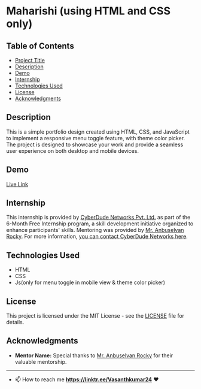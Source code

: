 # Maharishi (using HTML and CSS only)

## Table of Contents
- [Project Title](#project-title)
- [Description](#description)
- [Demo](#demo)
- [Internship](#internship)
- [Technologies Used](#technologies-used)
- [License](#license)
- [Acknowledgments](#acknowledgments)
## Description
This is a simple portfolio design created using HTML, CSS, and JavaScript to implement a responsive menu toggle feature, with theme color picker. The project is designed to showcase your work and provide a seamless user experience on both desktop and mobile devices.
## Demo
<a target="_blank" href="https://vk2401.github.io/portfolio/">Live Link</a>

## Internship
This internship is provided by [CyberDude Networks Pvt. Ltd.](https://youtube.com/cyberdudenetworks) as part of the 6-Month Free Internship program, a skill development initiative organized to enhance participants' skills. Mentoring was provided by [Mr. Anbuselvan Rocky](https://instagram.com/anbuselvanrocky). For more information, [you can contact CyberDude Networks here](https://cyberdudenetworks.com).
## Technologies Used 
- HTML
- CSS
- Js(only for menu toggle in mobile view & theme color picker)

## License
This project is licensed under the MIT License - see the [LICENSE](LICENSE) file for details.
## Acknowledgments
- **Mentor Name:** Special thanks to [Mr. Anbuselvan Rocky](https://instagram.com/anbuselvanrocky) for their valuable mentorship.
---
- 📫 How to reach me **https://linktr.ee/Vasanthkumar24** ❤️
